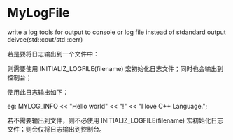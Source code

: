 # MyLogFile
write a log tools for output to console or log file instead of stdandard output deivce(std::cout/std::cerr)


若是要将日志输出到一个文件中：

则需要使用 INITIALIZ_LOGFILE(filename) 宏初始化日志文件；同时也会输出到控制台；

使用此日志输出如下：

eg:  MYLOG_INFO << "Hello world" << "!" << "I love C++ Language.";


若不需要输出到文件，则不必使用 INITIALIZ_LOGFILE(filename) 宏初始化日志文件；则会仅将日志输出到控制台。